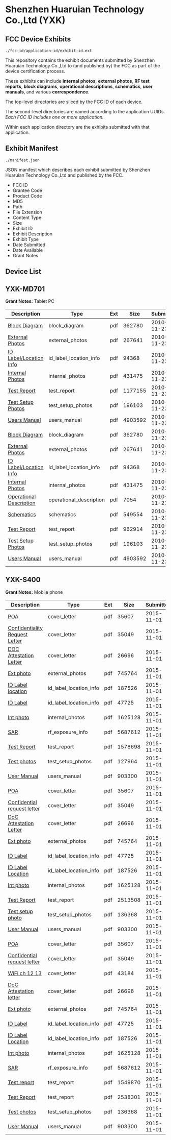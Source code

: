 # Shenzhen Huaruian Technology Co.,Ltd (YXK)
## FCC Device Exhibits

```
./fcc-id/application-id/exhibit-id.ext
```

This repository contains the exhibit documents submitted by Shenzhen Huaruian Technology Co.,Ltd to (and published by) the FCC as part of the device certification process.

These exhibits can include **internal photos**, **external photos**, **RF test reports**, **block diagrams**, **operational descriptions**, **schematics**, **user manuals**, and various **correspondence**.

The top-level directories are sliced by the FCC ID of each device.

The second-level directories are named according to the application UUIDs. *Each FCC ID includes one or more application.*

Within each application directory are the exhibits submitted with that application. 

## Exhibit Manifest

```
./manifest.json
```

JSON manifest which describes each exhibit submitted by Shenzhen Huaruian Technology Co.,Ltd and published by the FCC.

- FCC ID
- Grantee Code
- Product Code
- MD5
- Path
- File Extension
- Content Type
- Size
- Exhibit ID
- Exhibit Description
- Exhibit Type
- Date Submitted
- Date Available
- Grant Notes

## Device List
## YXK-MD701
**Grant Notes:** Tablet PC

| Description | Type | Ext | Size | Submitted | Available |
| ----------- | ---- | --- | ---- | --------- | --------- |
| [Block Diagram](YXK-MD701/1e9bd22362cc34b06397d344b0285ffe/1380121.pdf) | block_diagram | pdf | 362780 | 2010-11-23 | 2010-11-23 |
| [External Photos](YXK-MD701/1e9bd22362cc34b06397d344b0285ffe/1380122.pdf) | external_photos | pdf | 267641 | 2010-11-23 | 2010-11-23 |
| [ID Label/Location Info](YXK-MD701/1e9bd22362cc34b06397d344b0285ffe/1380123.pdf) | id_label_location_info | pdf | 94368 | 2010-11-23 | 2010-11-23 |
| [Internal Photos](YXK-MD701/1e9bd22362cc34b06397d344b0285ffe/1380124.pdf) | internal_photos | pdf | 431475 | 2010-11-23 | 2010-11-23 |
| [Test Report](YXK-MD701/1e9bd22362cc34b06397d344b0285ffe/1380153.pdf) | test_report | pdf | 1177155 | 2010-11-23 | 2010-11-23 |
| [Test Setup Photos](YXK-MD701/1e9bd22362cc34b06397d344b0285ffe/1380126.pdf) | test_setup_photos | pdf | 196103 | 2010-11-23 | 2010-11-23 |
| [Users Manual](YXK-MD701/1e9bd22362cc34b06397d344b0285ffe/1380129.pdf) | users_manual | pdf | 4903592 | 2010-11-23 | 2010-11-23 |
| [Block Diagram](YXK-MD701/0f8965319bb8f0cbacb2171fe61a8f91/1380121.pdf) | block_diagram | pdf | 362780 | 2010-11-23 | 2010-11-23 |
| [External Photos](YXK-MD701/0f8965319bb8f0cbacb2171fe61a8f91/1380122.pdf) | external_photos | pdf | 267641 | 2010-11-23 | 2010-11-23 |
| [ID Label/Location Info](YXK-MD701/0f8965319bb8f0cbacb2171fe61a8f91/1380123.pdf) | id_label_location_info | pdf | 94368 | 2010-11-23 | 2010-11-23 |
| [Internal Photos](YXK-MD701/0f8965319bb8f0cbacb2171fe61a8f91/1380124.pdf) | internal_photos | pdf | 431475 | 2010-11-23 | 2010-11-23 |
| [Operational Description](YXK-MD701/0f8965319bb8f0cbacb2171fe61a8f91/1380125.pdf) | operational_description | pdf | 7054 | 2010-11-23 | 2010-11-23 |
| [Schematics](YXK-MD701/0f8965319bb8f0cbacb2171fe61a8f91/1380127.pdf) | schematics | pdf | 549554 | 2010-11-23 | 2010-11-23 |
| [Test Report](YXK-MD701/0f8965319bb8f0cbacb2171fe61a8f91/1380128.pdf) | test_report | pdf | 962914 | 2010-11-23 | 2010-11-23 |
| [Test Setup Photos](YXK-MD701/0f8965319bb8f0cbacb2171fe61a8f91/1380126.pdf) | test_setup_photos | pdf | 196103 | 2010-11-23 | 2010-11-23 |
| [Users Manual](YXK-MD701/0f8965319bb8f0cbacb2171fe61a8f91/1380129.pdf) | users_manual | pdf | 4903592 | 2010-11-23 | 2010-11-23 |
## YXK-S400
**Grant Notes:** Mobile phone

| Description | Type | Ext | Size | Submitted | Available |
| ----------- | ---- | --- | ---- | --------- | --------- |
| [POA](YXK-S400/e0381a790436c7c95434a36306df480c/2799470.pdf) | cover_letter | pdf | 35607 | 2015-11-01 | 2015-11-01 |
| [Confidentiality Request Letter](YXK-S400/e0381a790436c7c95434a36306df480c/2799471.pdf) | cover_letter | pdf | 35049 | 2015-11-01 | 2015-11-01 |
| [DOC Attestation Letter](YXK-S400/e0381a790436c7c95434a36306df480c/2799472.pdf) | cover_letter | pdf | 26696 | 2015-11-01 | 2015-11-01 |
| [Ext photo](YXK-S400/e0381a790436c7c95434a36306df480c/2799476.pdf) | external_photos | pdf | 745764 | 2015-11-01 | 2015-11-01 |
| [ID Label location](YXK-S400/e0381a790436c7c95434a36306df480c/2799502.pdf) | id_label_location_info | pdf | 187526 | 2015-11-01 | 2015-11-01 |
| [ID Label](YXK-S400/e0381a790436c7c95434a36306df480c/2799501.pdf) | id_label_location_info | pdf | 47725 | 2015-11-01 | 2015-11-01 |
| [Int photo](YXK-S400/e0381a790436c7c95434a36306df480c/2799477.pdf) | internal_photos | pdf | 1625128 | 2015-11-01 | 2015-11-01 |
| [SAR](YXK-S400/e0381a790436c7c95434a36306df480c/2799475.pdf) | rf_exposure_info | pdf | 5687612 | 2015-11-01 | 2015-11-01 |
| [Test Report](YXK-S400/e0381a790436c7c95434a36306df480c/2799473.pdf) | test_report | pdf | 1578698 | 2015-11-01 | 2015-11-01 |
| [Test photos](YXK-S400/e0381a790436c7c95434a36306df480c/2799474.pdf) | test_setup_photos | pdf | 127964 | 2015-11-01 | 2015-11-01 |
| [User Manual](YXK-S400/e0381a790436c7c95434a36306df480c/2799503.pdf) | users_manual | pdf | 903300 | 2015-11-01 | 2015-11-01 |
| [POA](YXK-S400/d1e5e41b93b831dbcc5418dbc56d341a/2799470.pdf) | cover_letter | pdf | 35607 | 2015-11-01 | 2015-11-01 |
| [Confidential request letter](YXK-S400/d1e5e41b93b831dbcc5418dbc56d341a/2799471.pdf) | cover_letter | pdf | 35049 | 2015-11-01 | 2015-11-01 |
| [DoC Attestation Letter](YXK-S400/d1e5e41b93b831dbcc5418dbc56d341a/2799472.pdf) | cover_letter | pdf | 26696 | 2015-11-01 | 2015-11-01 |
| [Ext photo](YXK-S400/d1e5e41b93b831dbcc5418dbc56d341a/2799476.pdf) | external_photos | pdf | 745764 | 2015-11-01 | 2015-11-01 |
| [ID Label](YXK-S400/d1e5e41b93b831dbcc5418dbc56d341a/2799501.pdf) | id_label_location_info | pdf | 47725 | 2015-11-01 | 2015-11-01 |
| [ID Label Location](YXK-S400/d1e5e41b93b831dbcc5418dbc56d341a/2799502.pdf) | id_label_location_info | pdf | 187526 | 2015-11-01 | 2015-11-01 |
| [Int photo](YXK-S400/d1e5e41b93b831dbcc5418dbc56d341a/2799477.pdf) | internal_photos | pdf | 1625128 | 2015-11-01 | 2015-11-01 |
| [Test Report](YXK-S400/d1e5e41b93b831dbcc5418dbc56d341a/2799497.pdf) | test_report | pdf | 2513508 | 2015-11-01 | 2015-11-01 |
| [Test setup photo](YXK-S400/d1e5e41b93b831dbcc5418dbc56d341a/2799487.pdf) | test_setup_photos | pdf | 136368 | 2015-11-01 | 2015-11-01 |
| [User Manual](YXK-S400/d1e5e41b93b831dbcc5418dbc56d341a/2799503.pdf) | users_manual | pdf | 903300 | 2015-11-01 | 2015-11-01 |
| [POA](YXK-S400/f3a0df373c985b896341028d2f555aa9/2799470.pdf) | cover_letter | pdf | 35607 | 2015-11-01 | 2015-11-01 |
| [Confidential request letter](YXK-S400/f3a0df373c985b896341028d2f555aa9/2799471.pdf) | cover_letter | pdf | 35049 | 2015-11-01 | 2015-11-01 |
| [WiFi ch 12 13](YXK-S400/f3a0df373c985b896341028d2f555aa9/2799483.pdf) | cover_letter | pdf | 43184 | 2015-11-01 | 2015-11-01 |
| [DoC Attestation letter](YXK-S400/f3a0df373c985b896341028d2f555aa9/2799472.pdf) | cover_letter | pdf | 26696 | 2015-11-01 | 2015-11-01 |
| [Ext photo](YXK-S400/f3a0df373c985b896341028d2f555aa9/2799476.pdf) | external_photos | pdf | 745764 | 2015-11-01 | 2015-11-01 |
| [ID Label](YXK-S400/f3a0df373c985b896341028d2f555aa9/2799501.pdf) | id_label_location_info | pdf | 47725 | 2015-11-01 | 2015-11-01 |
| [ID Label Location](YXK-S400/f3a0df373c985b896341028d2f555aa9/2799502.pdf) | id_label_location_info | pdf | 187526 | 2015-11-01 | 2015-11-01 |
| [Int photo](YXK-S400/f3a0df373c985b896341028d2f555aa9/2799477.pdf) | internal_photos | pdf | 1625128 | 2015-11-01 | 2015-11-01 |
| [SAR](YXK-S400/f3a0df373c985b896341028d2f555aa9/2799475.pdf) | rf_exposure_info | pdf | 5687612 | 2015-11-01 | 2015-11-01 |
| [Test report](YXK-S400/f3a0df373c985b896341028d2f555aa9/2799485.pdf) | test_report | pdf | 1549870 | 2015-11-01 | 2015-11-01 |
| [Test Report](YXK-S400/f3a0df373c985b896341028d2f555aa9/2799486.pdf) | test_report | pdf | 2538301 | 2015-11-01 | 2015-11-01 |
| [Test photos](YXK-S400/f3a0df373c985b896341028d2f555aa9/2799487.pdf) | test_setup_photos | pdf | 136368 | 2015-11-01 | 2015-11-01 |
| [User Manual](YXK-S400/f3a0df373c985b896341028d2f555aa9/2799503.pdf) | users_manual | pdf | 903300 | 2015-11-01 | 2015-11-01 |
